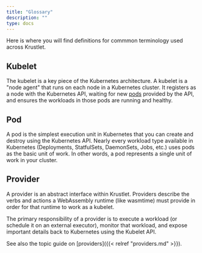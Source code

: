 ```yaml
---
title: "Glossary"
description: ""
type: docs
---
```


Here is where you will find definitions for commmon terminology used across
Krustlet.

## Kubelet

The kubelet is a key piece of the Kubernetes architecture. A kubelet is a "node
agent" that runs on each node in a Kubernetes cluster. It registers as a node
with the Kubernetes API, waiting for new [pods](#pod) provided by the API, and
ensures the workloads in those pods are running and healthy.

## Pod

A pod is the simplest execution unit in Kubernetes that you can create and
destroy using the Kubernetes API. Nearly every workload type available in
Kubernetes (Deployments, StatfulSets, DaemonSets, Jobs, etc.) uses pods as the
basic unit of work. In other words, a pod represents a single unit of work in
your cluster.

## Provider

A provider is an abstract interface within Krustlet. Providers describe the
verbs and actions a WebAssembly runtime (like wasmtime) must provide in order
for that runtime to work as a kubelet.

The primary responsibility of a provider is to execute a workload (or schedule
it on an external executor), monitor that workload, and expose important details
back to Kubernetes using the Kubelet API.

See also the topic guide on [providers]({{< relref "providers.md" >}}).

